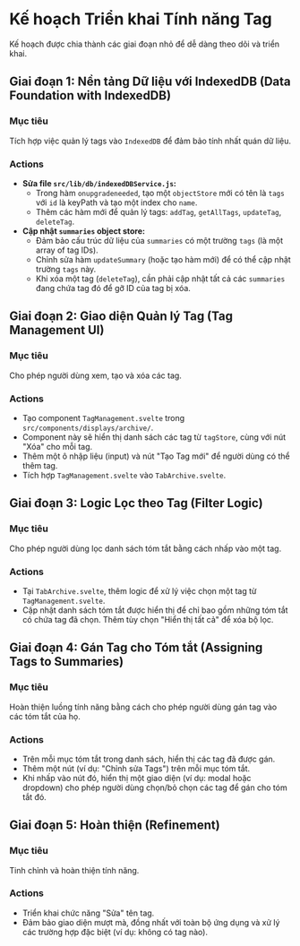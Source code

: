 # Kế hoạch Triển khai Tính năng Tag

Kế hoạch được chia thành các giai đoạn nhỏ để dễ dàng theo dõi và triển khai.

## Giai đoạn 1: Nền tảng Dữ liệu với IndexedDB (Data Foundation with IndexedDB)

### Mục tiêu
Tích hợp việc quản lý tags vào `IndexedDB` để đảm bảo tính nhất quán dữ liệu.

### Actions
*   **Sửa file `src/lib/db/indexedDBService.js`:**
    *   Trong hàm `onupgradeneeded`, tạo một `objectStore` mới có tên là `tags` với `id` là keyPath và tạo một index cho `name`.
    *   Thêm các hàm mới để quản lý tags: `addTag`, `getAllTags`, `updateTag`, `deleteTag`.
*   **Cập nhật `summaries` object store:**
    *   Đảm bảo cấu trúc dữ liệu của `summaries` có một trường `tags` (là một array of tag IDs).
    *   Chỉnh sửa hàm `updateSummary` (hoặc tạo hàm mới) để có thể cập nhật trường `tags` này.
    *   Khi xóa một tag (`deleteTag`), cần phải cập nhật tất cả các `summaries` đang chứa tag đó để gỡ ID của tag bị xóa.

## Giai đoạn 2: Giao diện Quản lý Tag (Tag Management UI)

### Mục tiêu
Cho phép người dùng xem, tạo và xóa các tag.

### Actions
*   Tạo component `TagManagement.svelte` trong `src/components/displays/archive/`.
*   Component này sẽ hiển thị danh sách các tag từ `tagStore`, cùng với nút "Xóa" cho mỗi tag.
*   Thêm một ô nhập liệu (input) và nút "Tạo Tag mới" để người dùng có thể thêm tag.
*   Tích hợp `TagManagement.svelte` vào `TabArchive.svelte`.

## Giai đoạn 3: Logic Lọc theo Tag (Filter Logic)

### Mục tiêu
Cho phép người dùng lọc danh sách tóm tắt bằng cách nhấp vào một tag.

### Actions
*   Tại `TabArchive.svelte`, thêm logic để xử lý việc chọn một tag từ `TagManagement.svelte`.
*   Cập nhật danh sách tóm tắt được hiển thị để chỉ bao gồm những tóm tắt có chứa tag đã chọn. Thêm tùy chọn "Hiển thị tất cả" để xóa bộ lọc.

## Giai đoạn 4: Gán Tag cho Tóm tắt (Assigning Tags to Summaries)

### Mục tiêu
Hoàn thiện luồng tính năng bằng cách cho phép người dùng gán tag vào các tóm tắt của họ.

### Actions
*   Trên mỗi mục tóm tắt trong danh sách, hiển thị các tag đã được gán.
*   Thêm một nút (ví dụ: "Chỉnh sửa Tags") trên mỗi mục tóm tắt.
*   Khi nhấp vào nút đó, hiển thị một giao diện (ví dụ: modal hoặc dropdown) cho phép người dùng chọn/bỏ chọn các tag để gán cho tóm tắt đó.

## Giai đoạn 5: Hoàn thiện (Refinement)

### Mục tiêu
Tinh chỉnh và hoàn thiện tính năng.

### Actions
*   Triển khai chức năng "Sửa" tên tag.
*   Đảm bảo giao diện mượt mà, đồng nhất với toàn bộ ứng dụng và xử lý các trường hợp đặc biệt (ví dụ: không có tag nào).
